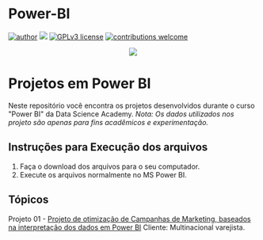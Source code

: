 # Power-BI
[![author](https://img.shields.io/badge/author-alves_bruno-red.svg)](https://www.linkedin.com/in/bruno-alves-dos-santos-a7a92a26b/) [![](https://img.shields.io/badge/python-3.7+-blue.svg)](https://www.python.org/downloads/release/python-365/) [![GPLv3 license](https://img.shields.io/badge/License-GPLv3-blue.svg)](http://perso.crans.org/besson/LICENSE.html) [![contributions welcome](https://img.shields.io/badge/contributions-welcome-brightgreen.svg?style=flat)](https://https://github.com/alves-bruno-ds/data-science-BR)

<p align="center">
  <img src="https://github.com/alvesbruno-ds/data-science-BR/blob/b09f2613d567ed01b043644d0eb16752507b7825/Header%20-%20Dados.png" >
</p>

# Projetos em Power BI
Neste repositório você encontra os projetos desenvolvidos durante o curso "Power BI" da Data Science Academy.
_Nota: Os dados utilizados nos projeto são apenas para fins acadêmicos e experimentação._

## Instruções para Execução dos arquivos
1. Faça o download dos arquivos para o seu computador.
2. Execute os arquivos normalmente no MS Power BI.

## Tópicos

Projeto 01 - [Projeto de otimização de Campanhas de Marketing, baseados na interpretação dos dados em Power BI](https://github.com/alvesbruno-ds/Power-BI/blob/main/Projeto%2001%20-%20An%C3%A1lise%20de%20Marketing.pbix)
Cliente:  Multinacional varejista.


